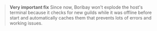 > **__Very important fix__**
> Since now, Boribay won't explode the host's terminal because it checks for new guilds while it was offline before start and automatically caches them that prevents lots of errors and working issues.
